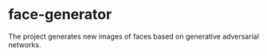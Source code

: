 # face-generator
The project  generates new images of faces based on generative adversarial networks.
